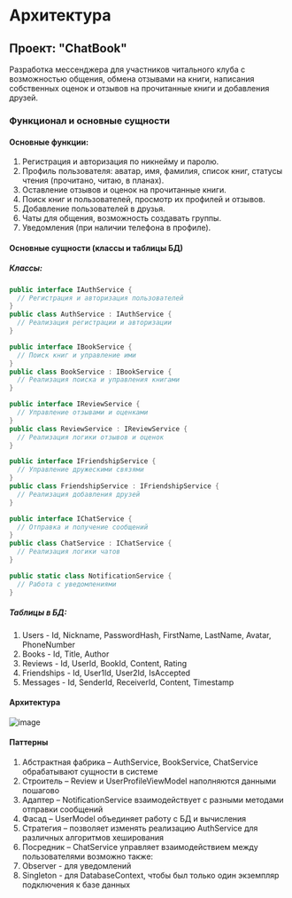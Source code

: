 # Архитектура

## Проект: "ChatBook"
Разработка мессенджера для участников читального клуба с возможностью общения, обмена отзывами на книги, написания собственных оценок и отзывов на прочитанные книги и добавления друзей.

### Функционал и основные сущности

#### Основные функции:
1) Регистрация и авторизация по никнейму и паролю.
2) Профиль пользователя: аватар, имя, фамилия, список книг, статусы чтения (прочитано, читаю, в планах).
3) Оставление отзывов и оценок на прочитанные книги.
4) Поиск книг и пользователей, просмотр их профилей и отзывов.
5) Добавление пользователей в друзья.
6) Чаты для общения, возможность создавать группы.
7) Уведомления (при наличии телефона в профиле).

#### Основные сущности (классы и таблицы БД)

##### Классы:

```c#
public interface IAuthService {
  // Регистрация и авторизация пользователей
}
public class AuthService : IAuthService {
  // Реализация регистрации и авторизации
}

public interface IBookService {
  // Поиск книг и управление ими
}
public class BookService : IBookService {
  // Реализация поиска и управления книгами
}

public interface IReviewService {
  // Управление отзывами и оценками
}
public class ReviewService : IReviewService {
  // Реализация логики отзывов и оценок
}

public interface IFriendshipService {
  // Управление дружескими связями
}
public class FriendshipService : IFriendshipService {
  // Реализация добавления друзей
}

public interface IChatService {
  // Отправка и получение сообщений
}
public class ChatService : IChatService {
  // Реализация логики чатов
}

public static class NotificationService {
  // Работа с уведомлениями
}
```

##### Таблицы в БД:
1) Users - Id, Nickname, PasswordHash, FirstName, LastName, Avatar, PhoneNumber
2) Books - Id, Title, Author
3) Reviews - Id, UserId, BookId, Content, Rating
4) Friendships - Id, User1Id, User2Id, IsAccepted
5) Messages - Id, SenderId, ReceiverId, Content, Timestamp

#### Архитектура
![image](https://github.com/user-attachments/assets/4b5c3ad1-9877-4ee3-8682-b2645e4cdfda)

#### Паттерны
1) Абстрактная фабрика – AuthService, BookService, ChatService обрабатывают сущности в системе
2) Строитель – Review и UserProfileViewModel наполняются данными пошагово
3) Адаптер – NotificationService взаимодействует с разными методами отправки сообщений
4) Фасад – UserModel объединяет работу с БД и вычисления
5) Стратегия – позволяет изменять реализацию AuthService для различных алгоритмов хеширования
6) Посредник – ChatService управляет взаимодействием между пользователями
возможно также:
7) Observer - для уведомлений
8) Singleton - для DatabaseContext, чтобы был только один экземпляр подключения к базе данных
